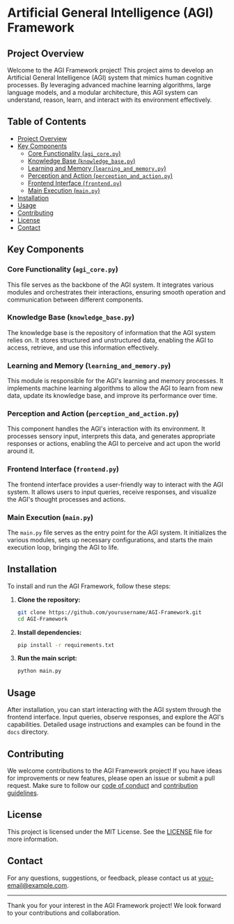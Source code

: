 # Artificial General Intelligence (AGI) Framework

## Project Overview
Welcome to the AGI Framework project! This project aims to develop an Artificial General Intelligence (AGI) system that mimics human cognitive processes. By leveraging advanced machine learning algorithms, large language models, and a modular architecture, this AGI system can understand, reason, learn, and interact with its environment effectively.

## Table of Contents
- [Project Overview](#project-overview)
- [Key Components](#key-components)
  - [Core Functionality (`agi_core.py`)](#core-functionality-agi_corepy)
  - [Knowledge Base (`knowledge_base.py`)](#knowledge-base-knowledge_basepy)
  - [Learning and Memory (`learning_and_memory.py`)](#learning-and-memory-learning_and_memorypy)
  - [Perception and Action (`perception_and_action.py`)](#perception-and-action-perception_and_actionpy)
  - [Frontend Interface (`frontend.py`)](#frontend-interface-frontendpy)
  - [Main Execution (`main.py`)](#main-execution-mainpy)
- [Installation](#installation)
- [Usage](#usage)
- [Contributing](#contributing)
- [License](#license)
- [Contact](#contact)

## Key Components

### Core Functionality (`agi_core.py`)
This file serves as the backbone of the AGI system. It integrates various modules and orchestrates their interactions, ensuring smooth operation and communication between different components.

### Knowledge Base (`knowledge_base.py`)
The knowledge base is the repository of information that the AGI system relies on. It stores structured and unstructured data, enabling the AGI to access, retrieve, and use this information effectively.

### Learning and Memory (`learning_and_memory.py`)
This module is responsible for the AGI's learning and memory processes. It implements machine learning algorithms to allow the AGI to learn from new data, update its knowledge base, and improve its performance over time.

### Perception and Action (`perception_and_action.py`)
This component handles the AGI's interaction with its environment. It processes sensory input, interprets this data, and generates appropriate responses or actions, enabling the AGI to perceive and act upon the world around it.

### Frontend Interface (`frontend.py`)
The frontend interface provides a user-friendly way to interact with the AGI system. It allows users to input queries, receive responses, and visualize the AGI's thought processes and actions.

### Main Execution (`main.py`)
The `main.py` file serves as the entry point for the AGI system. It initializes the various modules, sets up necessary configurations, and starts the main execution loop, bringing the AGI to life.

## Installation
To install and run the AGI Framework, follow these steps:

1. **Clone the repository:**
   ```bash
   git clone https://github.com/yourusername/AGI-Framework.git
   cd AGI-Framework
   ```

2. **Install dependencies:**
   ```bash
   pip install -r requirements.txt
   ```

3. **Run the main script:**
   ```bash
   python main.py
   ```

## Usage
After installation, you can start interacting with the AGI system through the frontend interface. Input queries, observe responses, and explore the AGI's capabilities. Detailed usage instructions and examples can be found in the `docs` directory.

## Contributing
We welcome contributions to the AGI Framework project! If you have ideas for improvements or new features, please open an issue or submit a pull request. Make sure to follow our [code of conduct](CODE_OF_CONDUCT.md) and [contribution guidelines](CONTRIBUTING.md).

## License
This project is licensed under the MIT License. See the [LICENSE](LICENSE) file for more information.

## Contact
For any questions, suggestions, or feedback, please contact us at [your-email@example.com](mailto:your-email@example.com).

---

Thank you for your interest in the AGI Framework project! We look forward to your contributions and collaboration.
